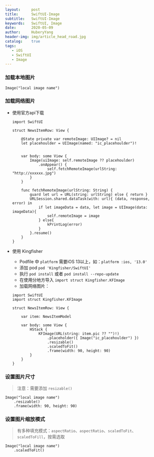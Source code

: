 ```yaml
--- 
layout:     post                      
title:      SwiftUI-Image
subtitle:   SwiftUI-Image
keywords:   SwiftUI, Image
date:       2020-05-09                
author:     HuberyYang                
header-img: img/article_head_road.jpg
catalog:    true                     
tags:
   - iOS                            
   - SwiftUI
   - Image
---
```


### 加载本地图片

```
Image("local image name")
```

### 加载网络图片

- 使用官方api下载

	```
	import SwiftUI
	
	struct NewsItemRow: View {
	    
	    @State private var remoteImage: UIImage? = nil
	    let placehoulder = UIImage(named: "ic_placehoulder")!
	    
	    
	    var body: some View {
	        Image(uiImage: self.remoteImage ?? placehoulder)
	            .onAppear() {
	                self.fetchRemoteImage(urlString: "http://xxxxxx.jpg")
	        }
	    }
	    
	    func fetchRemoteImage(urlString: String) {
	        guard let url = URL(string: urlString) else { return }
	        URLSession.shared.dataTask(with: url){ (data, response, error) in
	            if let imageData = data, let image = UIImage(data: imageData){
	                self.remoteImage = image
	            } else{
	                kPrintLog(error)
	            }
	        }.resume()
	    }
	}
	```
- 使用 Kingfisher
	- Podfile 中 `platform` 需要iOS 13以上，如：`platform :ios, '13.0'`
	- 添加 pod `pod 'Kingfisher/SwiftUI'`
	- 执行 `pod install` 或者 `pod install --repo-update`
	- 在使用分地方导入 `import struct Kingfisher.KFImage`
	- 加载网络图片：

	```
	import SwiftUI
	import struct Kingfisher.KFImage
	
	struct NewsItemRow: View {
	    
	    var item: NewsItemModel
	    
	    var body: some View {
	        HStack {
	            KFImage(URL(string: item.pic ?? "")!)
	                .placeholder({ Image("ic_placehoulder") })
	                .resizable()
	                .scaledToFit()
	                .frame(width: 90, height: 90)
	        }
	    }
	}
	```
	
### 设置图片尺寸
> 注意：需要添加 `resizable()`

```
Image("local image name")
	.resizable()
	.frame(width: 90, height: 90)
```
### 设置图片缩放模式
> 有多种填充模式：`aspectRatio`、`aspectRatio`、`scaledToFit`、`scaledToFill`，按需选取

```
Image("local image name")
	.scaledToFit()
```
